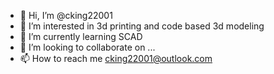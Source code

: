 - 👋 Hi, I’m @cking22001
- 👀 I’m interested in 3d printing and code based 3d modeling
- 🌱 I’m currently learning SCAD
- 💞️ I’m looking to collaborate on ...
- 📫 How to reach me cking22001@outlook.com

<!---
cking22001/cking22001 is a ✨ special ✨ repository because its `README.md` (this file) appears on your GitHub profile.
You can click the Preview link to take a look at your changes.
--->
